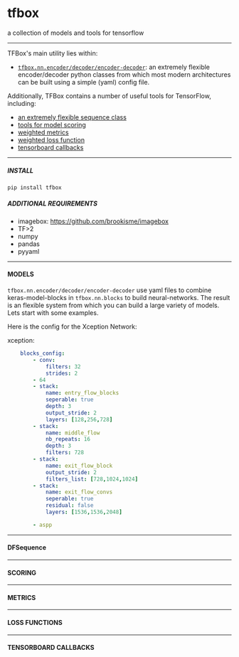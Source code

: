 # tfbox

a collection of models and tools for tensorflow

--- 

TFBox's main utility lies within:

- [`tfbox.nn.encoder/decoder/encoder-decoder`](#models): an extremely flexible encoder/decoder python classes from which most modern architectures can be built using a simple (yaml) config file.

Additionally, TFBox contains a number of useful tools for TensorFlow, including:

- [an extremely flexible sequence class](#sequence) 
- [tools for model scoring](#scores) 
- [weighted metrics](#metrics) 
- [weighted loss function](#loss)
- [tensorboard callbacks](#tb)

---

##### INSTALL

`pip install tfbox`

##### ADDITIONAL REQUIREMENTS

- imagebox: https://github.com/brookisme/imagebox    
- TF>2
- numpy
- pandas
- pyyaml


<a name='#models'></a>

---

#### MODELS

`tfbox.nn.encoder/decoder/encoder-decoder` use yaml files to combine keras-model-blocks in `tfbox.nn.blocks` to build neural-networks.  The result is an flexible system from which you can build a large variety of models.  Lets start with some examples.

Here is the config for the Xception Network:

xception:

```yaml
    blocks_config:
        - conv:
            filters: 32
            strides: 2
        - 64
        - stack:
            name: entry_flow_blocks
            seperable: true
            depth: 3
            output_stride: 2
            layers: [128,256,728]
        - stack:
            name: middle_flow
            nb_repeats: 16
            depth: 3
            filters: 728
        - stack:
            name: exit_flow_block
            output_stride: 2
            filters_list: [728,1024,1024]
        - stack:
            name: exit_flow_convs
            seperable: true
            residual: false
            layers: [1536,1536,2048]

        - aspp
```


<a name='#sequence'></a>

---

#### DFSequence



<a name='#scoring'></a>

---

#### SCORING



<a name='#metrics]'></a>


---

#### METRICS



<a name='#loss'></a>

---

#### LOSS FUNCTIONS



<a name='#callbacks'></a>

---

#### TENSORBOARD CALLBACKS



